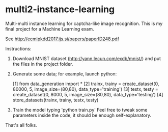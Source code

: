 # multi2-instance-learning
Multi-multi instance learning for captcha-like image recognition. This is my final project for a Machine Learning exam.

See http://ecmlpkdd2017.ijs.si/papers/paperID248.pdf

Instructions:
1) Download MNIST dataset (http://yann.lecun.com/exdb/mnist/) and put the files in the project folder. 
2) Generate some data; for example, launch python:

    [1] from data_generation import *
    [2] trainx, trainy = create_dataset(0, 80000, 5, image_size=(80,80), data_type='training')
    [3] testx, testy = create_dataset(0, 8000, 5, image_size=(80,80), data_type='testing')
    [4] store_datasets(trainx, trainy, testx, testy)

3) Train the model typing 'python train.py' 
   Feel free to tweak some parameters inside the code, it should be enough self-explanatory.
   
That's all folks.
    
    
